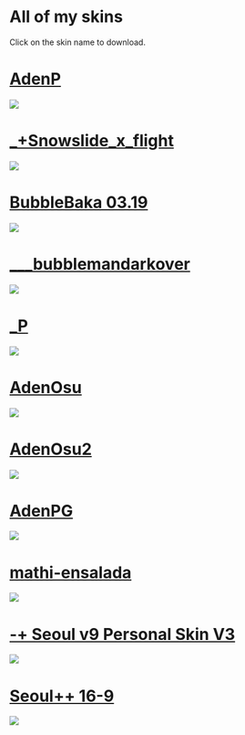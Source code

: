 # All of my skins

Click on the skin name to download.

# [AdenP](https://drive.google.com/file/d/1RfzW3NdRlo96OG4a-ZtfwNrPo66E_iV_/view)
![](https://osu.ppy.sh/ss/13739055/44c5)


# [_+Snowslide_x_flight](https://drive.google.com/file/d/1il6ZR6fgv6KV4hiCnQ-g0aLKIlxmOiJy/view)
![](https://osu.ppy.sh/ss/13739061/e513)

# [BubbleBaka 03.19](https://drive.google.com/file/d/1u2G8nK7PY9KE_H-cb6qEjthoz2K10o8Z/view)
![](https://osu.ppy.sh/ss/13739069/ee12)

# [___bubblemandarkover](https://drive.google.com/file/d/1wu4HeLXLoi4-cn8pZ9FP45sYNYEGe97i/view)
![](https://osu.ppy.sh/ss/13739079/d441)
 
# [_P](https://drive.google.com/file/d/1oSN3LOcLG-xTUkknRlzYerEoqPvJYWHP/view)
![](https://osu.ppy.sh/ss/13739105/f946)

# [AdenOsu](https://drive.google.com/file/d/1rI0BA3U89S2Nfmz42HQGeQXIJvgD09uL/view)
![](https://i.imgur.com/4VwBFYO.jpg)

# [AdenOsu2](https://drive.google.com/file/d/17RxMxgPLsBKITM_TJ29eoTeK-7h9bb4R/view)
![](https://osu.ppy.sh/ss/13739127/382b)

# [AdenPG](https://drive.google.com/file/d/167t1Jd62k17J-3i7j09r0xwxQeMH6o33/view)
![](https://osu.ppy.sh/ss/13739131/9a77)

# [mathi-ensalada](https://drive.google.com/open?id=1Db_BWr80sfnjFkObqZJSoAlkdHGntG0g)
![](https://osu.ppy.sh/ss/12207221)

# [-+ Seoul v9 Personal Skin V3](https://drive.google.com/file/d/1yDVYkrWk6mXR5fs9XBc5JPRlXP6j1gsV/view) 
![](https://osu.ppy.sh/ss/12207233)

# [Seoul++ 16-9](https://drive.google.com/open?id=1ZPbhH9RdchAn1L926fuIWa0ygsuYHIQ0) 
![](https://osu.ppy.sh/ss/12207248)







